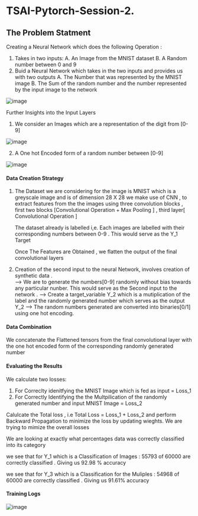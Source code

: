 # TSAI-Pytorch-Session-2.
## The Problem Statment 

Creating a Neural Network which does the following Operation :
  1. Takes in two inputs:
      A. An Image from the MNIST dataset
      B. A Random number between 0 and 9
  2. Buid a Neural Network which takes in the two inputs and provides us with two outputs 
      A.  The Number that was represented by the MNIST image
      B. The Sum of the random number and the number represented by the input  image to the network
 
 ![image](https://user-images.githubusercontent.com/71637993/137838038-cd0d1c2e-68aa-436a-a2b4-06c9aaed4282.png)
 
 Further Insights into the Input Layers 
 
 1. We consider an Images which are a representation of the digit from [0-9]
 
 ![image](https://user-images.githubusercontent.com/71637993/137838911-742d0deb-3fc2-456b-9e8d-06c28ee46c64.png)

 
 2. A One hot Encoded form of a random number between [0-9]
 
 ![image](https://user-images.githubusercontent.com/71637993/137839302-ce3dbef7-71ab-423a-827d-68bae11a0059.png)
 

 
 
 #### Data Creation Strategy 
 
 1. The Dataset we are considering for the image is MNIST which is a greyscale image and is of dimension 28 X 28 
    we make use of CNN , to extract features from the the images using three convolution blocks , first two blocks [Convolutional Operation + Max Pooling ] , third layer[ Convolutional Operation ]
    
    The dataset already is labelled i,e. Each images are labelled with their corresponding numbers between 0-9 . This would serve as the Y_1 Target 
    
    Once The Features are Obtained , we flatten the output of the final convolutional layers 
 2. Creation of the second input to the neural Network, involves creation of synthetic data .  
    --> We are to generate the numbers[0-9] randomly without bias towards any particular nunber. This would serve as the Second input to the network . 
    --> Create a target_variable Y_2 which is a mutiplication of the  label and the randomly generated number which serves as the output Y_2
    --> The random numbers generated are converted into binaries[0/1] using one hot encoding.
    
#### Data Combination 

We concatenate the Flattened tensors from the final convolutional layer with the one hot encoded form of the corresponding randomly generated number

#### Evaluating the Results
 
 We calculate two losses:
 1. For Correclty idenitfying the MNIST Image which is fed as input = Loss_1
 2. For Correctly Identifying the the Multpilication of the randomly generated number and input MNIST Image = Loss_2
 
 Calulcate the Total loss , i.e Total Loss = Loss_1 + Loss_2  and perform Backward Propagation to minimize the loss by updating wieghts. We are trying to mimize the overall losses 

We are looking at exactly what percentages data was correctly classified into its category 

we see that for Y_1 which is a Classification of Images : 55793   of 60000 are correctly classified . Giving us  92.98 % accuracy 

we see that for Y_3 which is a Classification for the Muliples : 54968   of 60000 are correctly classified . Giving us 91.61%   accuracy  
 
 

#### Training Logs

![image](https://user-images.githubusercontent.com/71637993/137843934-e0c070f1-6b3b-4763-b8db-d1098512350f.png)



 





